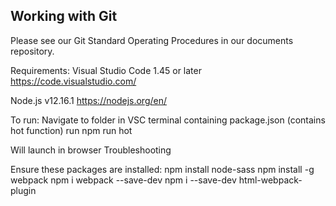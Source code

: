 ## Working with Git
Please see our Git Standard Operating Procedures in our documents repository.

Requirements:
Visual Studio Code 1.45 or later
https://code.visualstudio.com/

Node.js v12.16.1
https://nodejs.org/en/

To run:
Navigate to folder in VSC terminal containing package.json (contains hot function)
run npm run hot

Will launch in browser
Troubleshooting

Ensure these packages are installed:
npm install node-sass
npm install -g webpack
npm i webpack --save-dev
npm i --save-dev html-webpack-plugin 